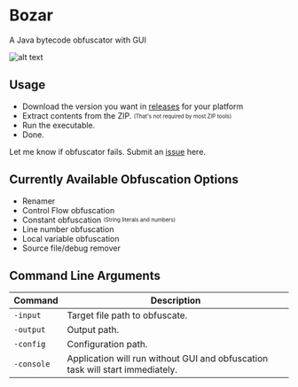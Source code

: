 # Bozar
A Java bytecode obfuscator with GUI

![alt text](https://i.imgur.com/KpsY5rK.png)

## Usage
* Download the version you want in [releases](https://github.com/vimasig/Bozar/releases) for your platform
* Extract contents from the ZIP. <sub><sup>(That's not required by most ZIP tools)</sup></sub>
* Run the executable.
* Done.

Let me know if obfuscator fails. Submit an [issue](https://github.com/vimasig/Bozar/issues) here.

## Currently Available Obfuscation Options
* Renamer
* Control Flow obfuscation
* Constant obfuscation <sub><sup>(String literals and numbers)</sup></sub>
* Line number obfuscation
* Local variable obfuscation
* Source file/debug remover  

## Command Line Arguments
| Command | Description |
| --- | --- |
| `-input` | Target file path to obfuscate. |
| `-output` | Output path. |
| `-config` | Configuration path. |
| `-console` | Application will run without GUI and obfuscation task will start immediately. |